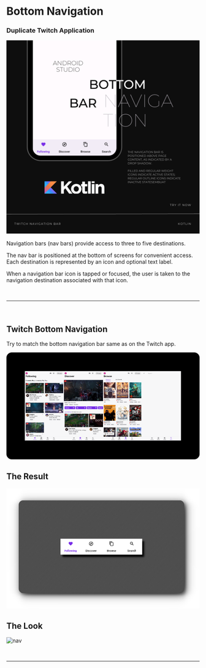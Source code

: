 # Bottom Navigation
### Duplicate Twitch Application

![alt text](https://github.com/nadqz/Android/blob/main/Bottom%20Navigation/Example/Picture.png?raw=true)

Navigation bars (nav bars) provide access to three to five destinations.<br/>

The nav bar is positioned at the bottom of screens for convenient access. Each destination is represented by an icon and optional text label.<br/>

When a navigation bar icon is tapped or focused, the user is taken to the navigation destination associated with that icon.<br/>

<br/>

---
<br/>

## Twitch Bottom Navigation
Try to match the bottom navigation bar same as on the Twitch app.

![alt text](https://github.com/nadqz/Android/blob/main/Bottom%20Navigation/Example/Picture3.png?raw=true)

## The Result
![alt text](https://github.com/nadqz/Android/blob/main/Bottom%20Navigation/Example/Picture2.png?raw=true)

## The Look
![nav](https://github.com/nadqz/Android/assets/106371427/2f2f977c-7179-422f-8902-84454e8b1f27)

<br/>

---
<br/>
